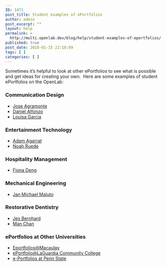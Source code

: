 ```yaml
---
ID: 1471
post_title: Student examples of ePortfolios
author: admin
post_excerpt: ""
layout: help
permalink: >
  http://multi.openlab.dev/blog/help/student-examples-of-eportfolios/
published: true
post_date: 2018-01-15 22:18:09
tags: [ ]
categories: [ ]
---
```

Sometimes it’s helpful to look at other ePortfolios to see what is possible and get ideas for creating your own.  Here are some examples of student ePortfolios on the OpenLab:
<h3><strong>Communication Design</strong></h3>
<ul>
 	<li><a href="https://openlab.citytech.cuny.edu/jagramonte2406/">Jose Agramonte</a></li>
 	<li><a href="https://openlab.citytech.cuny.edu/danielalfonzoeportfolio/">Daniel Alfonzo</a></li>
 	<li><a href="https://openlab.citytech.cuny.edu/louisagarcia/">Louisa Garcia</a></li>
</ul>
<h3><strong>Entertainment Technology</strong></h3>
<ul>
 	<li><a href="https://openlab.citytech.cuny.edu/agarrat/">Adam Agarrat</a></li>
 	<li><a href="https://openlab.citytech.cuny.edu/nruedeportolio/">Noah Ruede</a></li>
</ul>
<h3><strong>Hospitality Management</strong></h3>
<ul>
 	<li><a href="https://openlab.citytech.cuny.edu/fdeng-eportfolio/">Fiona Deng</a></li>
</ul>
<h3>Mechanical Engineering</h3>
<ul>
 	<li><a href="https://openlab.citytech.cuny.edu/janmichaelmaluto/">Jan Michael Maluto</a></li>
</ul>
<h3><strong>Restorative Dentistry</strong></h3>
<ul>
 	<li><a href="https://openlab.citytech.cuny.edu/jbernhard-eportfolio/">Jes Bernhard</a></li>
 	<li><a href="https://openlab.citytech.cuny.edu/manchan/">Man Chan</a></li>
</ul>
<h3>ePortfolios at Other Universities</h3>
<ul>
 	<li><a href="http://macaulay.cuny.edu/eportfolios/">Eportfolios@Macaulay</a></li>
 	<li><a href="http://www.eportfolio.lagcc.cuny.edu/">ePortfolio@LaGuardia Community College</a></li>
 	<li><a href="http://portfolio.psu.edu/">e-Portfolios at Penn State</a></li>
</ul>
